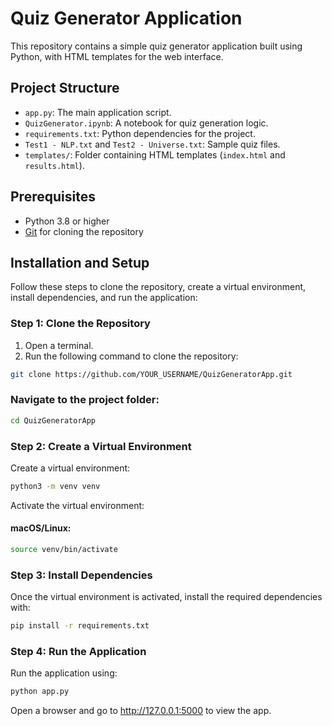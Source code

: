 # Quiz Generator Application

This repository contains a simple quiz generator application built using Python, with HTML templates for the web interface.

## Project Structure
- `app.py`: The main application script.
- `QuizGenerator.ipynb`: A notebook for quiz generation logic.
- `requirements.txt`: Python dependencies for the project.
- `Test1 - NLP.txt` and `Test2 - Universe.txt`: Sample quiz files.
- `templates/`: Folder containing HTML templates (`index.html` and `results.html`).

## Prerequisites
- Python 3.8 or higher
- [Git](https://git-scm.com/) for cloning the repository

## Installation and Setup

Follow these steps to clone the repository, create a virtual environment, install dependencies, and run the application:

### Step 1: Clone the Repository
1. Open a terminal.
2. Run the following command to clone the repository:
```bash
git clone https://github.com/YOUR_USERNAME/QuizGeneratorApp.git
```
### Navigate to the project folder:
```bash
cd QuizGeneratorApp
```
### Step 2: Create a Virtual Environment
Create a virtual environment:

```bash
python3 -m venv venv
```
Activate the virtual environment:

#### macOS/Linux:
```bash
source venv/bin/activate
```

### Step 3: Install Dependencies
Once the virtual environment is activated, install the required dependencies with:
```bash
pip install -r requirements.txt
```
### Step 4: Run the Application
Run the application using:
```bash
python app.py
```
Open a browser and go to http://127.0.0.1:5000 to view the app.
